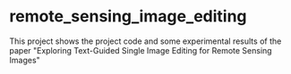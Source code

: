 # remote_sensing_image_editing
This project shows the project code and some experimental results of the paper "Exploring Text-Guided Single Image Editing for Remote Sensing Images"
